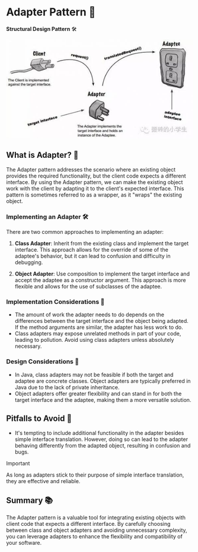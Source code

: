 # Adapter Pattern 🧭

**Structural Design Pattern** 🛠️

![Adapter Design Pattern](assets/adapter.jpg)

## What is Adapter? 🤔

The Adapter pattern addresses the scenario where an existing object provides the required functionality, but the client code expects a different interface. By using the Adapter pattern, we can make the existing object work with the client by adapting it to the client's expected interface. This pattern is sometimes referred to as a wrapper, as it "wraps" the existing object.

### Implementing an Adapter 🛠

There are two common approaches to implementing an adapter:

1. **Class Adapter**: Inherit from the existing class and implement the target interface. This approach allows for the override of some of the adaptee's behavior, but it can lead to confusion and difficulty in debugging.

2. **Object Adapter**: Use composition to implement the target interface and accept the adaptee as a constructor argument. This approach is more flexible and allows for the use of subclasses of the adaptee.

### Implementation Considerations 🌟

- The amount of work the adapter needs to do depends on the differences between the target interface and the object being adapted. If the method arguments are similar, the adapter has less work to do.
- Class adapters may expose unrelated methods in part of your code, leading to pollution. Avoid using class adapters unless absolutely necessary.

### Design Considerations 🌟

- In Java, class adapters may not be feasible if both the target and adaptee are concrete classes. Object adapters are typically preferred in Java due to the lack of private inheritance.
- Object adapters offer greater flexibility and can stand in for both the target interface and the adaptee, making them a more versatile solution.

## Pitfalls to Avoid 🚧

- It's tempting to include additional functionality in the adapter besides simple interface translation. However, doing so can lead to the adapter behaving differently from the adapted object, resulting in confusion and bugs.

>[!IMPORTANT]
>As long as adapters stick to their purpose of simple interface translation, they are effective and reliable.

## Summary 📚

The Adapter pattern is a valuable tool for integrating existing objects with client code that expects a different interface. By carefully choosing between class and object adapters and avoiding unnecessary complexity, you can leverage adapters to enhance the flexibility and compatibility of your software.


